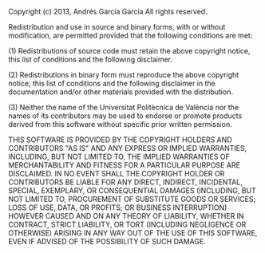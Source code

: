 Copyright (c) 2013, Andrés García García
All rights reserved.

Redistribution and use in source and binary forms, with or without modification,
are permitted provided that the following conditions are met:

  (1) Redistributions of source code must retain the above copyright notice, this
  list of conditions and the following disclaimer.

  (2) Redistributions in binary form must reproduce the above copyright notice, this
  list of conditions and the following disclaimer in the documentation and/or
  other materials provided with the distribution.

  (3) Neither the name of the Universitat Politècnica de València nor the names of its
  contributors may be used to endorse or promote products derived from
  this software without specific prior written permission.

THIS SOFTWARE IS PROVIDED BY THE COPYRIGHT HOLDERS AND CONTRIBUTORS "AS IS" AND
ANY EXPRESS OR IMPLIED WARRANTIES, INCLUDING, BUT NOT LIMITED TO, THE IMPLIED
WARRANTIES OF MERCHANTABILITY AND FITNESS FOR A PARTICULAR PURPOSE ARE
DISCLAIMED. IN NO EVENT SHALL THE COPYRIGHT HOLDER OR CONTRIBUTORS BE LIABLE FOR
ANY DIRECT, INDIRECT, INCIDENTAL, SPECIAL, EXEMPLARY, OR CONSEQUENTIAL DAMAGES
(INCLUDING, BUT NOT LIMITED TO, PROCUREMENT OF SUBSTITUTE GOODS OR SERVICES;
LOSS OF USE, DATA, OR PROFITS; OR BUSINESS INTERRUPTION) HOWEVER CAUSED AND ON
ANY THEORY OF LIABILITY, WHETHER IN CONTRACT, STRICT LIABILITY, OR TORT
(INCLUDING NEGLIGENCE OR OTHERWISE) ARISING IN ANY WAY OUT OF THE USE OF THIS
SOFTWARE, EVEN IF ADVISED OF THE POSSIBILITY OF SUCH DAMAGE.
